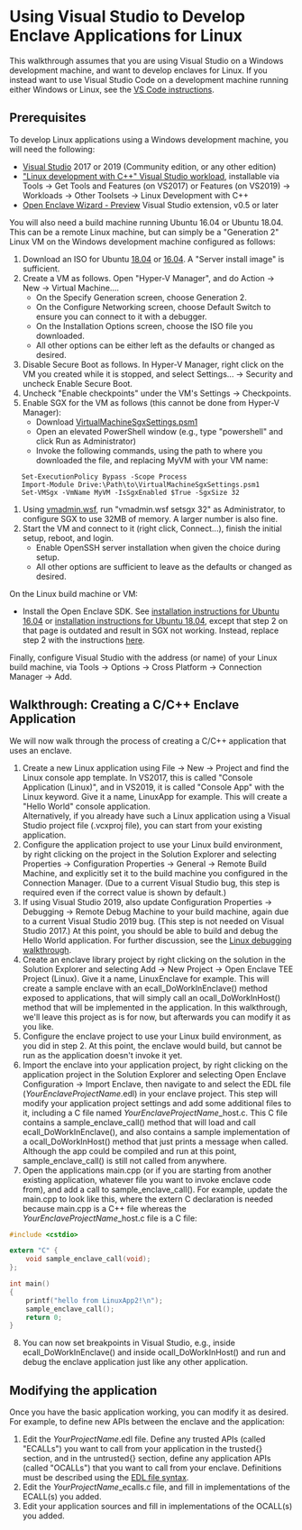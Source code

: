# Using Visual Studio to Develop Enclave Applications for Linux

This walkthrough assumes that you are using Visual Studio on a Windows development
machine, and want to develop enclaves for Linux.  If you instead want to use Visual
Studio Code on a development machine running either Windows or Linux, see the
[VS Code instructions](https://github.com/microsoft/openenclave/blob/feature.new_platforms/new_platforms/vscode-extension/README.md).

## Prerequisites

To develop Linux applications using a Windows development machine, you will need the following:

- [Visual Studio](https://visualstudio.microsoft.com/downloads/) 2017 or 2019
  (Community edition, or any other edition)
- ["Linux development with C++" Visual Studio workload](https://devblogs.microsoft.com/cppblog/linux-development-with-c-in-visual-studio/),
  installable via Tools -> Get Tools and Features (on VS2017) or Features (on VS2019) ->
  Workloads -> Other Toolsets -> Linux Development with C++
- [Open Enclave Wizard - Preview](https://marketplace.visualstudio.com/items?itemName=MS-TCPS.OpenEnclaveSDK-VSIX)
  Visual Studio extension, v0.5 or later

You will also need a build machine running Ubuntu 16.04 or Ubuntu 18.04.  This can be
a remote Linux machine, but can simply be a "Generation 2" Linux VM on the Windows
development machine configured as follows:

1. Download an ISO for Ubuntu [18.04](http://releases.ubuntu.com/18.04/) or [16.04](http://releases.ubuntu.com/16.04/).
   A "Server install image" is sufficient.
1. Create a VM as follows.  Open "Hyper-V Manager", and do Action -> New -> Virtual Machine....  
   - On the Specify Generation screen, choose Generation 2.
   - On the Configure Networking screen, choose Default Switch to ensure you can connect to it with a debugger.
   - On the Installation Options screen, choose the ISO file you downloaded.
   - All other options can be either left as the defaults or changed as desired.
1. Disable Secure Boot as follows.  In Hyper-V Manager, right click on the VM you created while it is stopped,
  and select Settings... -> Security and uncheck Enable Secure Boot.
1. Uncheck "Enable checkpoints" under the VM's Settings -> Checkpoints.
1. Enable SGX for the VM as follows (this cannot be done from Hyper-V Manager):
   - Download [VirtualMachineSgxSettings.psm1](https://raw.githubusercontent.com/microsoft/openenclave/f28cedce63be9673e20fe54563987189f2565637/new_platforms/scripts/VirtualMachineSgxSettings.psm1)
   - Open an elevated PowerShell window (e.g., type "powershell" and click Run as Administrator)
   - Invoke the following commands, using the path to where you downloaded the file, and replacing MyVM with your VM name:
```
   Set-ExecutionPolicy Bypass -Scope Process
   Import-Module Drive:\Path\to\VirtualMachineSgxSettings.psm1
   Set-VMSgx -VmName MyVM -IsSgxEnabled $True -SgxSize 32
```
1. Using [vmadmin.wsf](https://microsoft.visualstudio.com/OS/_git/os?path=%2Fvm%2Ftest%2Fperf%2Fvmphu%2Fscripts%2Fvmadmin%2Fvmadmin.wsf&version=GBofficial%2Frsmaster), run "vmadmin.wsf setsgx <vmname> 32" as Administrator,
   to configure SGX to use 32MB of memory. A larger number is also fine.
1. Start the VM and connect to it (right click, Connect...), finish the initial setup, reboot, and login.
   - Enable OpenSSH server installation when given the choice during setup.
   - All other options are sufficient to leave as the defaults or changed as desired.

On the Linux build machine or VM:

- Install the Open Enclave SDK.  See [installation instructions for Ubuntu 16.04](https://github.com/microsoft/openenclave/blob/master/docs/GettingStartedDocs/install_oe_sdk-Ubuntu_16.04.md)
  or [installation instructions for Ubuntu 18.04](https://github.com/microsoft/openenclave/blob/master/docs/GettingStartedDocs/install_oe_sdk-Ubuntu_18.04.md), except that step 2 on that page is outdated and result
  in SGX not working.  Instead, replace step 2 with the instructions
   [here](https://github.com/microsoft/openenclave/blob/master/docs/GettingStartedDocs/Contributors/SGX1GettingStarted.md).

Finally, configure Visual Studio with the address (or name) of your Linux build machine,
via Tools -> Options -> Cross Platform -> Connection Manager -> Add.

## Walkthrough: Creating a C/C++ Enclave Application

We will now walk through the process of creating a C/C++ application that uses an enclave.

1. Create a new Linux application using File -> New -> Project and find the Linux console
   app template.  In VS2017, this is called "Console Application (Linux)", and in VS2019,
   it is called "Console App" with the Linux keyword.  Give it a name, LinuxApp for example.
   This will create a "Hello World" console application.  
   Alternatively, if you already have such a Linux application using a Visual Studio project
   file (.vcxproj file), you can start from your existing application.
2. Configure the application project to use your Linux build environment, by right clicking
   on the project in the Solution Explorer and selecting Properties -> Configuration
   Properties -> General -> Remote Build Machine, and explicitly set it to the build machine
   you configured in the Connection Manager.  (Due to a current Visual Studio bug, this step
   is required even if the correct value is shown by default.)
3. If using Visual Studio 2019, also update Configuration Properties -> Debugging -> Remote
   Debug Machine to your build machine, again due to a current Visual Studio 2019 bug.
   (This step is not needed on Visual Studio 2017.)  At this point, you should be able to
   build and debug the Hello World application. For further discussion, see the
   [Linux debugging walkthrough](https://docs.microsoft.com/en-us/cpp/linux/deploy-run-and-debug-your-linux-project?view=vs-2019).
4. Create an enclave library project by right clicking on the solution in the Solution Explorer
   and selecting Add -> New Project -> Open Enclave TEE Project (Linux).   Give it a name,
   LinuxEnclave for example.  This will create a sample enclave with an ecall\_DoWorkInEnclave()
   method exposed to applications, that will simply call an ocall\_DoWorkInHost() method that
   will be implemented in the application.   In this walkthrough, we'll leave this project
   as is for now, but afterwards you can modify it as you like.
5. Configure the enclave project to use your Linux build environment, as you did in step 2.
   At this point, the enclave would build, but cannot be run as the application doesn't
   invoke it yet.
6. Import the enclave into your application project, by right clicking on the application
   project in the Solution Explorer and selecting Open Enclave Configuration -> Import Enclave,
   then navigate to and select the EDL file (_YourEnclaveProjectName_.edl) in your enclave project.
   This step will modify your application project settings and add some additional files to it,
   including a C file named _YourEnclaveProjectName_\_host.c.  This C file contains a
   sample\_enclave\_call() method that will load and call
   ecall\_DoWorkInEnclave(), and also contains a sample implementation of a ocall\_DoWorkInHost()
   method that just prints a message when called.  Although the app could be compiled and run
   at this point, sample\_enclave\_call() is still not called from anywhere.
7. Open the applications main.cpp (or if you are starting from another existing application,
   whatever file you want to invoke enclave code from), and add a call to sample\_enclave\_call().
   For example, update the main.cpp to look like this, where the extern C declaration is needed
   because main.cpp is a C++ file whereas the _YourEnclaveProjectName_\_host.c file is a C file:
```C
#include <cstdio>

extern "C" {
    void sample_enclave_call(void);
};

int main()
{
    printf("hello from LinuxApp2!\n");
    sample_enclave_call();
    return 0;
}
```
8. You can now set breakpoints in Visual Studio, e.g., inside ecall\_DoWorkInEnclave() and inside
   ocall\_DoWorkInHost() and run and debug the enclave application just like any other application.

## Modifying the application

Once you have the basic application working, you can modify it as desired.  For example, to
define new APIs between the enclave and the application:

1. Edit the _YourProjectName_.edl file. Define any trusted APIs (called "ECALLs") you
   want to call from your application in the trusted{} section, and in the untrusted{}
   section, define any application APIs (called "OCALLs") that you want to call from
   your enclave.  Definitions must be described using the
   [EDL file syntax](https://software.intel.com/en-us/sgx-sdk-dev-reference-enclave-definition-language-file-syntax).
2. Edit the _YourProjectName_\_ecalls.c file, and fill in implementations of the ECALL(s) you added.
3. Edit your application sources and fill in implementations of the OCALL(s) you added.

